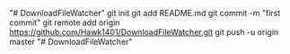 "# DownloadFileWatcher"  git init git add README.md git commit -m "first commit" git remote add origin https://github.com/Hawk1401/DownloadFileWatcher.git git push -u origin master
"# DownloadFileWatcher" 
